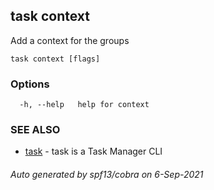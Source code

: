 ## task context

Add a context for the groups

```
task context [flags]
```

### Options

```
  -h, --help   help for context
```

### SEE ALSO

* [task](task.md)	 - task is a Task Manager CLI

###### Auto generated by spf13/cobra on 6-Sep-2021

